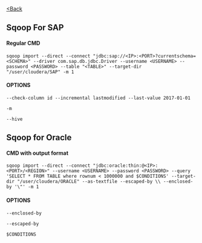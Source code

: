 [<Back](index.md)

## Sqoop For SAP

#### Regular CMD

    sqoop import --direct --connect "jdbc:sap://<IP>:<PORT>?currentschema=<SCHEMA>" --driver com.sap.db.jdbc.Driver --username <USERNAME> --password <PASSWORD> --table "<TABLE>" --target-dir "/user/cloudera/SAP" -m 1

#### OPTIONS

    --check-column id --incremental lastmodified --last-value 2017-01-01

    -m

    --hive


## Sqoop for Oracle

#### CMD with output format

    sqoop import --direct --connect "jdbc:oracle:thin:@<IP>:<PORT>/<REGION>" --username <USERNAME> --password <PASSWORD> --query 'SELECT * FROM TABLE where rownum < 1000000 and $CONDITIONS' --target-dir "/user/cloudera/ORACLE" --as-textfile --escaped-by \\ --enclosed-by '\"' -m 1

#### OPTIONS

    --enclosed-by

    --escaped-by

    $CONDITIONS
